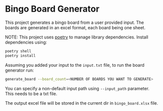 # Bingo Board Generator

This project generates a bingo board from a user provided input. The boards are generated in an excel format, each board being one sheet. 

NOTE:
This project uses [poetry](https://python-poetry.org/) to manage library dependencies.
Install dependencies using:
```bash
poetry shell
poetry install
```

Assuming you added your input to the `input.txt` file, to run the board generator run:
```bash
generate_board --board_count=<NUMBER OF BOARDS YOU WANT TO GENERATE>
```

You can specify a non-default input path using `--input_path` parameter. This needs to be a txt file.

The output excel file will be stored in the current dir in `bingo_board.xlsx` file.
